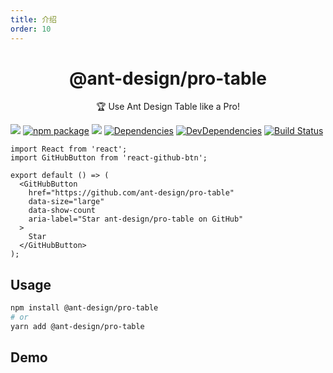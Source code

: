 ```yaml
---
title: 介绍
order: 10
---
```


<h1 align="center">@ant-design/pro-table</h1>

<div align="center">

🏆 Use Ant Design Table like a Pro!

</div>

[![](https://img.shields.io/npm/dw/@ant-design/pro-table.svg)](https://www.npmjs.com/package/@ant-design/pro-table) [![npm package](https://img.shields.io/npm/v/@ant-design/pro-layout.svg?style=flat-square?style=flat-square)](https://www.npmjs.com/package/@ant-design/pro-layout) [![](https://img.shields.io/github/issues/ant-design/pro-table.svg)](https://github.com/ant-design/pro-table/issues) [![Dependencies](https://img.shields.io/david/ant-design/pro-table.svg?style=flat-square)](https://david-dm.org/ant-design/pro-table) [![DevDependencies](https://img.shields.io/david/dev/ant-design/pro-table.svg?style=flat-square)](https://david-dm.org/ant-design/pro-table?type=dev) [![Build Status](https://dev.azure.com/chenshuai2144/Pro-Layout/_apis/build/status/ant-design.pro-table?branchName=master)](https://dev.azure.com/chenshuai2144/Pro-Layout/_build/latest?definitionId=2&branchName=master)

```tsx | inline
import React from 'react';
import GitHubButton from 'react-github-btn';

export default () => (
  <GitHubButton
    href="https://github.com/ant-design/pro-table"
    data-size="large"
    data-show-count
    aria-label="Star ant-design/pro-table on GitHub"
  >
    Star
  </GitHubButton>
);
```

## Usage

```bash
npm install @ant-design/pro-table
# or
yarn add @ant-design/pro-table
```

## Demo

<code src="./demo/single.tsx" />
